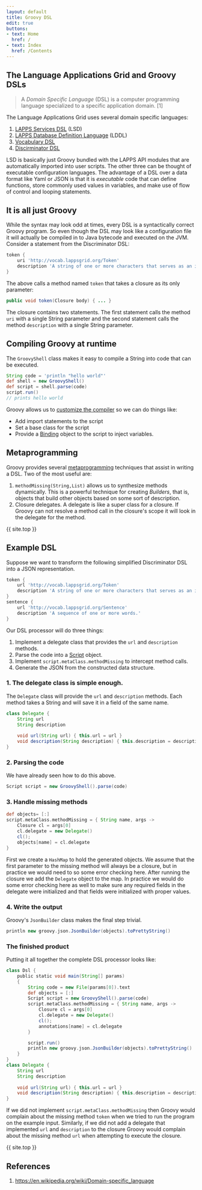 ```yaml
---
layout: default
title: Groovy DSL
edit: true
buttons:
- text: Home
  href: /
- text: Index
  href: /Contents
---
```


## The Language Applications Grid and Groovy DSLs

> A *Domain Specific Language* (DSL) is a computer programming language specialized to a specific application domain. [1]

The Language Applications Grid uses several domain specific languages:

1. [LAPPS Services DSL](https://github.com/lappsgrid-incubator/org.anc.lapps.dsl) (LSD)
1. [LAPPS Database Definition Language](https://github.com/lappsgrid-incubator/org.anc.lapps.lddl) (LDDL)
1. [Vocabulary DSL](https://github.com/lappsgrid-incubator/vocabulary-dsl)
1. [Discirminator DSL](https://github.com/lappsgrid-incubator/org.lappsgrid.discriminator.dsl)

LSD is basically just Groovy bundled with the LAPPS API modules that are automatically imported into user scripts. The other three can be thought of executable configuration languages. The advantage of a DSL over a data format like Yaml or JSON is that it is *executable* code that can define functions, store commonly used values in variables, and make use of flow of control and looping statements.

## It is all just Groovy

While the syntax may look odd at times, every DSL is a syntactically correct Groovy program. So even though the DSL may look like a configuration file it will actually be compiled in to Java bytecode and executed on the JVM.  Consider a statement from the Discriminator DSL:

```groovy
token {
	uri 'http://vocab.lappsgrid.org/Token'
	description 'A string of one or more characters that serves as an indivisible unit for the purposes of morpho-syntactic labeling (part of speech tagging).
}
```

The above calls a method named `token` that takes a closure as its only parameter:

```java
public void token(Closure body) { ... }
```

The closure contains two statements. The first statement calls the method `uri` with a single String parameter and the second statement calls the method `description` with a single String parameter.

## Compiling Groovy at runtime

The `GroovyShell` class makes it easy to compile a String into code that can be executed.

```groovy
String code = 'println "hello world"'
def shell = new GroovyShell()
def script = shell.parse(code)
script.run()
// prints hello world
```

Groovy allows us to [customize the compiler](http://docs.groovy-lang.org/latest/html/api/org/codehaus/groovy/control/customizers/CompilationCustomizer.html) so we can do things like:

- Add import statements to the script
- Set a base class for the script
- Provide a [Binding](http://docs.groovy-lang.org/latest/html/api/groovy/lang/Binding.html) object to the script to inject variables.

## Metaprogramming

Groovy provides several [metaprogramming](http://groovy-lang.org/metaprogramming.html#_runtime_metaprogramming) techniques that assist in writing a DSL. Two of the most useful are:

1. `methodMissing(String,List)` allows us to synthesize methods dynamically.  This is a powerful technique for creating *Builders*, that is, objects that build other objects based on some sort of description.
2. Closure delegates. A delegate is like a super class for a closure.  If Groovy can not resolve a method call in the closure's scope it will look in the delegate for the method. 

{{ site.top }}

## Example DSL

Suppose we want to transform the following simplified Discriminator DSL into a JSON representation.

```groovy
token {
	url 'http://vocab.lappsgrid.org/Token'
	description 'A string of one or more characters that serves as an indivisible unit.'
}
sentence {
	url 'http://vocab.lappsgrid.org/Sentence'
	description 'A sequence of one or more words.'
}
```

Our DSL processor will do three things:

1. Implement a delegate class that provides the `url` and `description` methods.
1. Parse the code into a [Script](http://docs.groovy-lang.org/latest/html/api/groovy/lang/Script.html) object.
1. Implement `script.metaClass.methodMissing` to intercept method calls.
1. Generate the JSON from the constructed data structure.

### 1. The delegate class is simple enough.

The `Delegate` class will provide the `url` and `description` methods.  Each method takes a String and will save it in a field of the same name.

```groovy
class Delegate {
	String url
	String description
	
	void url(String url) { this.url = url }
	void description(String description) { this.description = description }
}
```

### 2. Parsing the code

We have already seen how to do this above.  

```groovy
Script script = new GroovyShell().parse(code)
```

### 3. Handle missing methods

```groovy
def objects= [:]
script.metaClass.methodMissing = { String name, args ->
	Closure cl = args[0]
	cl.delegate = new Delegate()
	cl();
	objects[name] = cl.delegate
}
```

First we create a `HashMap` to hold the generated objects. We assume that the first parameter to the missing method will always be a closure, but in practice we would need to so some error checking here.  After running the closure we add the `Delegate` object to the map. In practice we would do some error checking here as well to make sure any required fields in the delegate were initialized and that fields were initialized with proper values.

### 4. Write the output

Groovy's `JsonBuilder` class makes the final step trivial.

```groovy
println new groovy.json.JsonBuilder(objects).toPrettyString()
```

### The finished product

Putting it all together the complete DSL processor looks like:

```groovy
class Dsl {
    public static void main(String[] params)
    {
        String code = new File(params[0]).text
        def objects = [:]
        Script script = new GroovyShell().parse(code)
        script.metaClass.methodMissing = { String name, args ->
            Closure cl = args[0]
            cl.delegate = new Delegate()
            cl();
            annotations[name] = cl.delegate
        }

        script.run()
        println new groovy.json.JsonBuilder(objects).toPrettyString()
    }
}
class Delegate {
    String url
    String description
    
    void url(String url) { this.url = url }
    void description(String description) { this.description = description }
}
```

If we did not implement `script.metaClass.methodMissing` then Groovy would complain about the missing method `token` when we tried to run the program on the example input.  Similarly, if we did not add a delegate that implemented `url` and `description` to the closure Groovy would complain about the missing method `url` when attempting to execute the closure.

{{ site.top }}

## References

1. https://en.wikipedia.org/wiki/Domain-specific_language

